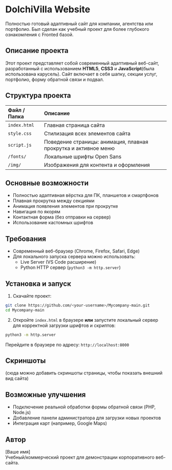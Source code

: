 
# DolchiVilla Website

Полностью готовый адаптивный сайт для компании, агентства или портфолио. Был сделан как учебный проект для более глубокого ознакомления с Fronted базой.

## Описание проекта

Этот проект представляет собой современный адаптивный веб-сайт, разработанный с использованием **HTML5**, **CSS3** и **JavaScript**(была использована карусель). Сайт включает в себя шапку, секции услуг, портфолио, форму обратной связи и подвал.

## Структура проекта

| Файл / Папка | Описание |
|:-------------|:---------|
| `index.html` | Главная страница сайта |
| `style.css` | Стилизация всех элементов сайта |
| `script.js` | Поведение страницы: анимация, плавная прокрутка и активное меню |
| `/fonts/` | Локальные шрифты Open Sans |
| `/img/` | Изображения для контента и оформления |

## Основные возможности

- Полностью адаптивная вёрстка для ПК, планшетов и смартфонов
- Плавная прокрутка между секциями
- Анимация появления элементов при прокрутке
- Навигация по якорям
- Контактная форма (без отправки на сервер)
- Использование кастомных шрифтов

## Требования

- Современный веб-браузер (Chrome, Firefox, Safari, Edge)
- Для локального запуска сервера можно использовать:
  - Live Server (VS Code расширение)
  - Python HTTP сервер (`python3 -m http.server`)

## Установка и запуск

1. Скачайте проект:

```bash
git clone https://github.com/<your-username>/Mycompany-main.git
cd Mycompany-main
```

2. Откройте `index.html` в браузере **или** запустите локальный сервер для корректной загрузки шрифтов и скриптов:

```bash
python3 -m http.server
```

Перейдите в браузере по адресу: `http://localhost:8000`

## Скриншоты

(сюда можно добавить скриншоты страницы, чтобы показать внешний вид сайта)

## Возможные улучшения

- Подключение реальной обработки формы обратной связи (PHP, Node.js)
- Добавление панели администратора для загрузки новых проектов
- Интеграция карт (например, Google Maps)

## Автор

[Ваше имя]  
Учебный/коммерческий проект для демонстрации корпоративного веб-сайта.
